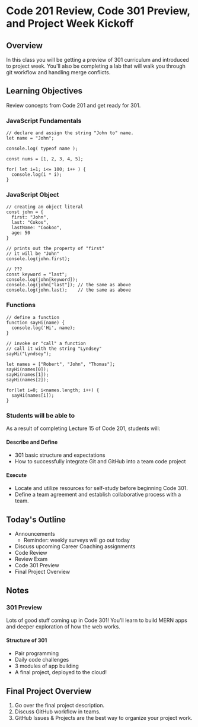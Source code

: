 # Code 201 Review, Code 301 Preview, and Project Week Kickoff

## Overview

In this class you will be getting a preview of 301 curriculum and introduced to project week.  You'll also be completing a lab that will walk you through git workflow and handling merge conflicts.

## Learning Objectives

Review concepts from Code 201 and get ready for 301.

### JavaScript Fundamentals

    // declare and assign the string "John to" name.
    let name = "John";  

    console.log( typeof name );

    const nums = [1, 2, 3, 4, 5];

    for( let i=1; i<= 100; i++ ) {
      console.log(i * i);
    }

### JavaScript Object


    // creating an object literal
    const john = {
      first: "John",
      last: "Cokos",
      lastName: "Cookoo",
      age: 50
    }

    // prints out the property of "first"
    // it will be "John"
    console.log(john.first);
    
    // ??? 
    const keyword = "last";
    console.log(john[keyword]);   
    console.log(john["last"]); // the same as above
    console.log(john.last);    // the same as above


### Functions

    // define a function
    function sayHi(name) {
      console.log('Hi', name);
    }

    // invoke or "call" a function
    // call it with the string "Lyndsey"
    sayHi("Lyndsey");

    let names = ["Robert", "John", "Thomas"];
    sayHi(names[0]);
    sayHi(names[1]);
    sayHi(names[2]);

    for(let i=0; i<names.length; i++) {
      sayHi(names[i]);
    }

### Students will be able to

As a result of completing Lecture 15 of Code 201, students will:

#### Describe and Define

- 301 basic structure and expectations
- How to successfully integrate Git and GitHub into a team code project

#### Execute

- Locate and utilize resources for self-study before beginning Code 301.
- Define a team agreement and establish collaborative process with a team.

## Today's Outline

- Announcements
  - Reminder: weekly surveys will go out today
- Discuss upcoming Career Coaching assignments
- Code Review
- Review Exam
- Code 301 Preview
- Final Project Overview

## Notes

### 301 Preview

Lots of good stuff coming up in Code 301! You'll learn to build MERN apps and deeper exploration of how the web works.

#### Structure of 301

- Pair programming
- Daily code challenges
- 3 modules of app building
- A final project, deployed to the cloud!

## Final Project Overview

1. Go over the final project description.
1. Discuss GitHub workflow in teams.
1. GitHub Issues & Projects are the best way to organize your project work.
